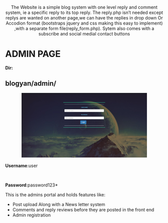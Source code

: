 
<p align="center">
The Website is a simple  blog system with one level reply and comment system, ie a specific reply to its top reply.
The reply.php isn’t needed except replys are wanted on another page,we can have the replies in drop down
Or Accodion format (bootstraps jquery and css making this easy to implement) ,with a separate form file(reply_form.php).
Sytem also comes with a subscribe and social medial contact buttons
</p>



<p align="center">
<h1><strong>ADMIN PAGE</strong></h1>
<strong>Dir: </strong> <h2>blogyan/admin/</h2>

<p align="center"><img src="https://github.com/otjake/blogyan/blob/master/admin_login.PNG" width="400"></p>
<p><strong>Username</strong>:user</p>
<br>
<p><strong>Password</strong>:password123*</p>
This is the admins portal and holds features like:
<ul>
<li>Post upload Along with a News letter system</li>
<li>Comments and reply reviews before they are posted in the front end</li>
<li>Admin registration</li>
</ul>
</p>

